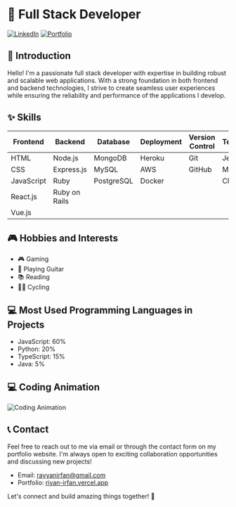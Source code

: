 # 🚀 Full Stack Developer

[![LinkedIn](https://img.shields.io/badge/LinkedIn-YourName-blue)](https://www.linkedin.com/in/yourname)
[![Portfolio](https://img.shields.io/badge/Portfolio-YourWebsite-ff69b4)](https://www.yourwebsite.com)

## 👋 Introduction

Hello! I'm a passionate full stack developer with expertise in building robust and scalable web applications. With a strong foundation in both frontend and backend technologies, I strive to create seamless user experiences while ensuring the reliability and performance of the applications I develop.

## ✨ Skills

| Frontend    | Backend     | Database    | Deployment  | Version Control | Testing    |
| ----------- | ----------- | ----------- | ----------- | --------------- | ----------- |
| HTML        | Node.js     | MongoDB     | Heroku      | Git             | Jest        |
| CSS         | Express.js  | MySQL       | AWS         | GitHub          | Mocha       |
| JavaScript  | Ruby        | PostgreSQL  | Docker      |                 | Chai        |
| React.js    | Ruby on Rails |             |             |                 |             |
| Vue.js      |             |             |             |                 |             |

## 🎮 Hobbies and Interests

- 🎮 Gaming
- 🎸 Playing Guitar
- 📚 Reading
- 🚴‍♀️ Cycling

## 💻 Most Used Programming Languages in Projects

- JavaScript: 60%
- Python: 20%
- TypeScript: 15%
- Java: 5%

## 💻 Coding Animation

![Coding Animation](https://giphy.com/gifs/computador-gu-tecnology-bGgsc5mWoryfgKBx1u)

## 📞 Contact

Feel free to reach out to me via email or through the contact form on my portfolio website. I'm always open to exciting collaboration opportunities and discussing new projects!

- Email: rayyanirfan@gmail.com
- Portfolio: [riyan-irfan.vercel.app](https://riyan-irfan.vercel.app)

Let's connect and build amazing things together! 🌟
